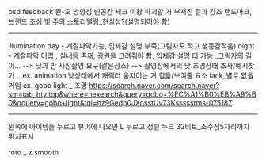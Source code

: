 psd 
feedback
왼-오 방향성
빈공간 체크
이왕 파괴할 거 부서진 결과 강조
랜드마크, 브랜드 조심
빛 주의
스토리텔링_현실성?(설명되어야 함)
___
illumination 
day - 계절파악가능, 입체감 설명 부족(그림자도 적고 생동감적음)
night - 계절파악 어렵 , 실내등 존재, 광원을 그려줘야 함, 입체감 설명 더 가능
_그림자의 길이... 
--> 낮과 밤 사진촬영 요구(같은장소)
--> 촬영장에서의 낮 조명상태 조사/예시찾기 .. 
ex. animation 낮상태에서 캐릭터 움지이는 거 힘듦/보여줄 요소 lack_별로 없을거임
ex. gobo light _ 조명 <https://search.naver.com/search.naver?sm=tab_hty.top&where=nexearch&query=gobo+%EC%A1%B0%EB%A9%B0&oquery=gobo+light&tqi=hz9Gedp0JXosstUv73Kssssstms-075187>
___
왼쪽에 아이템들 누르고 뷰어에 나오면 L 누르고 정렬
누크 32비트_소수점5자리까지 위치표시


roto _ z smooth 
